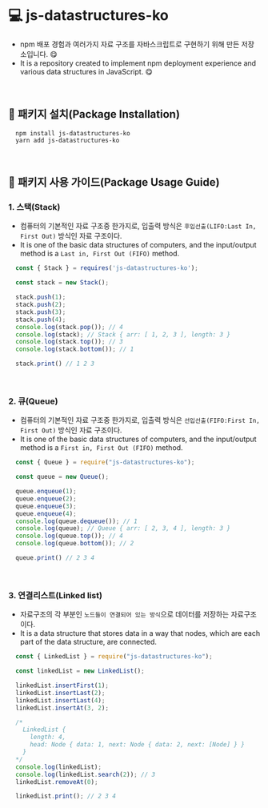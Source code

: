 # 💻 js-datastructures-ko
- npm 배포 경험과 여러가지 자료 구조를 자바스크립트로 구현하기 위해 만든 저장소입니다. 😋
- It is a repository created to implement npm deployment experience and various data structures in JavaScript. 😋

<br />

## 📁 패키지 설치(Package Installation)
```
  npm install js-datastructures-ko
  yarn add js-datastructures-ko
```

<br />

## 📄 패키지 사용 가이드(Package Usage Guide)
### 1. 스택(Stack)
- 컴퓨터의 기본적인 자료 구조중 한가지로, 입출력 방식은 `후입선출(LIFO:Last In, First Out)` 방식인 자료 구조이다.
- It is one of the basic data structures of computers, and the input/output method is a `Last in, First Out (FIFO)` method.
```js
  const { Stack } = requires('js-datastructures-ko');

  const stack = new Stack();

  stack.push(1);
  stack.push(2);
  stack.push(3);
  stack.push(4);
  console.log(stack.pop()); // 4
  console.log(stack); // Stack { arr: [ 1, 2, 3 ], length: 3 }
  console.log(stack.top()); // 3
  console.log(stack.bottom()); // 1

  stack.print() // 1 2 3
```

<br />

### 2. 큐(Queue)
- 컴퓨터의 기본적인 자료 구조중 한가지로, 입출력 방식은 `선입선출(FIFO:First In, First Out)` 방식인 자료 구조이다.
- It is one of the basic data structures of computers, and the input/output method is a `First in, First Out (FIFO)` method.
```js
  const { Queue } = require("js-datastructures-ko");

  const queue = new Queue();

  queue.enqueue(1);
  queue.enqueue(2);
  queue.enqueue(3);
  queue.enqueue(4);
  console.log(queue.dequeue()); // 1
  console.log(queue); // Queue { arr: [ 2, 3, 4 ], length: 3 }
  console.log(queue.top()); // 4
  console.log(queue.bottom()); // 2

  queue.print() // 2 3 4
```

<br />

### 3. 연결리스트(Linked list)
- 자료구조의 각 부분인 `노드들이 연결되어 있는 방식`으로 데이터를 저장하는 자료구조이다.
- It is a data structure that stores data in a way that nodes, which are each part of the data structure, are connected.
```js
  const { LinkedList } = require("js-datastructures-ko");

  const linkedList = new LinkedList();

  linkedList.insertFirst(1);
  linkedList.insertLast(2);
  linkedList.insertLast(4);
  linkedList.insertAt(3, 2);

  /*
    LinkedList {
      length: 4,
      head: Node { data: 1, next: Node { data: 2, next: [Node] } }
    }
  */
  console.log(linkedList);
  console.log(linkedList.search(2)); // 3
  linkedList.removeAt(0);

  linkedList.print(); // 2 3 4
```

<br />